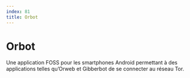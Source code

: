```yaml
---
index: 81
title: Orbot
---
```

# Orbot 

Une application FOSS pour les smartphones Android permettant à des applications telles qu’Orweb et Gibberbot de se connecter au réseau Tor.